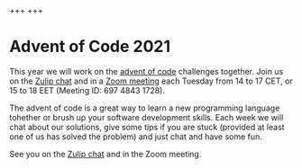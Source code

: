 +++
+++

# Advent of Code 2021

This year we will work on the [advent of code](https://adventofcode.com/)
challenges together. Join us on the [Zulip chat](https://coderefinery.zulipchat.com/#narrow/stream/305975-Advent-of.20Code) and in a [Zoom meeting](https://aalto.zoom.us/j/62247607160?pwd=dU1KdFFmOWZrNkk4U1c1RHpzYnU2Zz09) each Tuesday from 14 to 17 CET, or 15 to 18 EET (Meeting ID: 697 4843 1728).

The advent of code is a great way to learn a new programming language tohether
or brush up your software development skills. Each week we will chat about our
solutions, give some tips if you are stuck (provided at least one of us has
solved the problem) and just chat and have some fun.

See you on the [Zulip chat](https://coderefinery.zulipchat.com/#narrow/stream/305975-Advent-of.20Code) and in the Zoom meeting.

